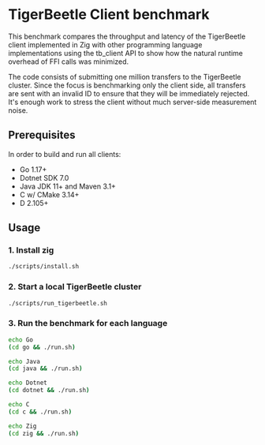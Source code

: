 # TigerBeetle Client benchmark

This benchmark compares the throughput and latency of the TigerBeetle client implemented in Zig with other programming language implementations using the tb_client API to show how the natural runtime overhead of FFI calls was minimized.

The code consists of submitting one million transfers to the TigerBeetle cluster. Since the focus is benchmarking only the client side, all transfers are sent with an invalid ID to ensure that they will be immediately rejected. It's enough work to stress the client without much server-side measurement noise.

## Prerequisites

In order to build and run all clients:

- Go 1.17+
- Dotnet SDK 7.0
- Java JDK 11+ and Maven 3.1+
- C w/ CMake 3.14+
- D 2.105+

## Usage

### 1. Install zig

```bash
./scripts/install.sh
```

### 2. Start a local TigerBeetle cluster

```bash
./scripts/run_tigerbeetle.sh
```

### 3. Run the benchmark for each language

```bash
echo Go
(cd go && ./run.sh)

echo Java
(cd java && ./run.sh)

echo Dotnet
(cd dotnet && ./run.sh)

echo C
(cd c && ./run.sh)

echo Zig
(cd zig && ./run.sh)
```